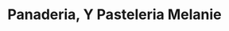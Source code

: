 ---
title: "Panaderia, Y Pasteleria Melanie"
url: /biscoe/panaderia-y-pasteleria-melanie/
shop: Bäckerei
---
